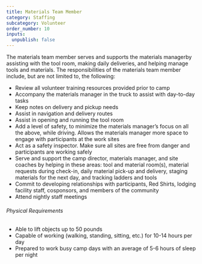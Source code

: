 ```yaml
---
title: Materials Team Member
category: Staffing
subcategory: Volunteer
order_number: 10
inputs:
  unpublish: false
---
```

The materials team member serves and supports the materials managerby assisting with the tool room, making daily deliveries, and helping manage tools and materials. The responsibilities of the materials team member include, but are not limited to, the following:

<div><ul><li>Review all volunteer training resources provided prior to camp</li><li>Accompany the materials manager in the truck to assist with day-to-day tasks</li><li>Keep notes on delivery and pickup needs</li><li>Assist in navigation and delivery routes</li><li>Assist in opening and running the tool room</li><li>Add a level of safety, to minimize the materials manager&rsquo;s focus on all the above, while driving. Allows the materials manager more space to engage with participants at the work sites</li><li>Act as a safety inspector. Make sure all sites are free from danger and participants are working safely</li><li>Serve and support the camp director, materials manager, and site coaches by helping in these areas: tool and material room(s), material requests during check-in, daily material pick-up and delivery, staging materials for the next day, and tracking ladders and tools</li><li>Commit to developing relationships with participants, Red Shirts, lodging facility staff, cosponsors, and members of the community</li><li>Attend nightly staff meetings</li></ul><div><h6>Physical Requirements</h6><ul><li>Able to lift objects up to 50 pounds</li><li>Capable of working (walking, standing, sitting, etc.) for 10-14 hours per day</li><li>Prepared to work busy camp days with an average of 5-6 hours of sleep per night</li></ul></div></div>
